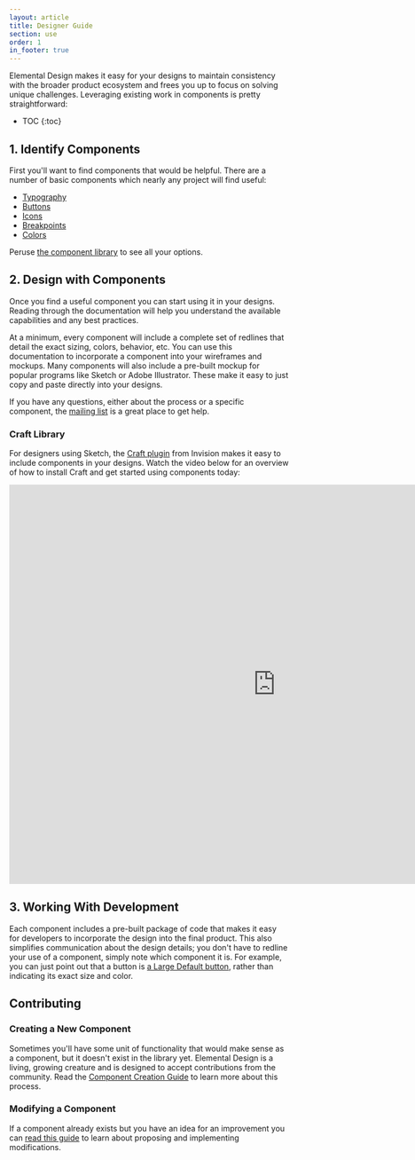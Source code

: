 ```yaml
---
layout: article
title: Designer Guide
section: use
order: 1
in_footer: true
---
```


Elemental Design makes it easy for your designs to maintain consistency with the broader product ecosystem and frees you up to focus on solving unique challenges. Leveraging existing work in components is pretty straightforward:

* TOC
{:toc}

## 1. Identify Components
First you'll want to find components that would be helpful. There are a number of basic components which nearly any project will find useful:

- [Typography]({{site.baseurl}}/c/typography)
- [Buttons]({{site.baseurl}}/c/buttons)
- [Icons]({{site.baseurl}}/c/icons)
- [Breakpoints]({{site.baseurl}}/c/breakpoints)
- [Colors]({{site.baseurl}}/c/colors)

Peruse [the component library]({{site.baseurl}}/#library) to see all your options.

## 2. Design with Components
Once you find a useful component you can start using it in your designs. Reading through the documentation will help you understand the available capabilities and any best practices.

At a minimum, every component will include a complete set of redlines that detail the exact sizing, colors, behavior, etc. You can use this documentation to incorporate a component into your wireframes and mockups. Many components will also include a pre-built mockup for popular programs like Sketch or Adobe Illustrator. These make it easy to just copy and paste directly into your designs.

If you have any questions, either about the process or a specific component, the [mailing list][ml] is a great place to get help.

[ml]: https://groups.google.com/a/pearson.com/forum/#!forum/elemental-discuss/categories

### Craft Library
For designers using Sketch, the [Craft plugin](https://www.invisionapp.com/craft) from Invision makes it easy to include components in your designs. Watch the video below for an overview of how to install Craft and get started using components today:

<div class="video-wrapper">
  <iframe width="960" height="720" src="https://www.youtube-nocookie.com/embed/sb5ZeKJaCVU?rel=0&amp;showinfo=0" frameborder="0" allowfullscreen></iframe>
</div>

## 3. Working With Development
Each component includes a pre-built package of code that makes it easy for developers to incorporate the design into the final product. This also simplifies communication about the design details; you don't have to redline your use of a component, simply note which component it is. For example, you can just point out that a button is [a Large Default button][lg-btn], rather than indicating its exact size and color.

[lg-btn]: {{site.baseurl}}/c/buttons/#button-sizes


## Contributing

### Creating a New Component
Sometimes you'll have some unit of functionality that would make sense as a component, but it doesn't exist in the library yet. Elemental Design is a living, growing creature and is designed to accept contributions from the community. Read the [Component Creation Guide][creation] to learn more about this process.

[creation]: {{site.baseurl}}/component-creation-guide


### Modifying a Component
If a component already exists but you have an idea for an improvement you can [read this guide][modify-update] to learn about proposing and implementing modifications.

[modify-update]: {{site.baseurl}}/component-modification-guide
